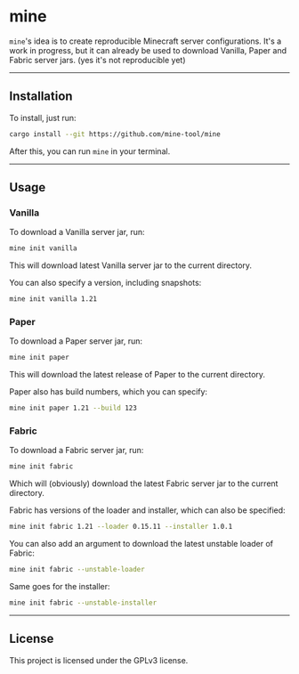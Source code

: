 # mine

`mine`'s idea is to create reproducible Minecraft server configurations.
It's a work in progress, but it can already be used to download Vanilla, Paper and Fabric server jars.
(yes it's not reproducible yet)

---

## Installation
To install, just run:

```bash
cargo install --git https://github.com/mine-tool/mine
```

After this, you can run `mine` in your terminal.

---

## Usage

### Vanilla
To download a Vanilla server jar, run:

```bash
mine init vanilla
```

This will download latest Vanilla server jar to the current directory.

You can also specify a version, including snapshots:

```bash
mine init vanilla 1.21
```

### Paper

To download a Paper server jar, run:

```bash
mine init paper
```

This will download the latest release of Paper to the current directory.

Paper also has build numbers, which you can specify:

```bash
mine init paper 1.21 --build 123
```

### Fabric

To download a Fabric server jar, run:

```bash
mine init fabric
```

Which will (obviously) download the latest Fabric server jar to the current directory.

Fabric has versions of the loader and installer, which can also be specified:

```bash
mine init fabric 1.21 --loader 0.15.11 --installer 1.0.1
```

You can also add an argument to download the latest unstable loader of Fabric:

```bash
mine init fabric --unstable-loader
```

Same goes for the installer:

```bash
mine init fabric --unstable-installer
```

---

## License
This project is licensed under the GPLv3 license.
